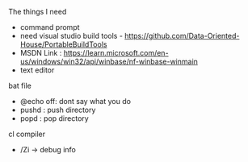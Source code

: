 The things I need 
- command prompt
- need visual studio build tools - https://github.com/Data-Oriented-House/PortableBuildTools
- MSDN Link : https://learn.microsoft.com/en-us/windows/win32/api/winbase/nf-winbase-winmain
- text editor

bat file <br />
- @echo off: dont say what you do
- pushd : push directory 
- popd : pop directory

cl compiler
- /Zi -> debug info 

